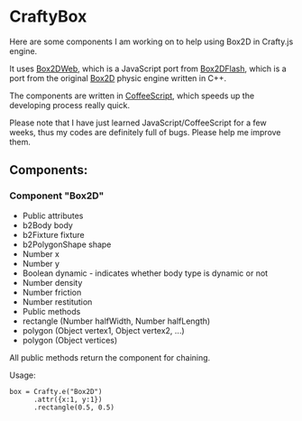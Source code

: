 # CraftyBox 

Here are some components I am working on to help using Box2D in Crafty.js engine.

It uses [Box2DWeb](http://code.google.com/p/box2dweb/), which is a JavaScript port from [Box2DFlash](http://www.box2dflash.org), which is a port from the original [Box2D](http://www.gphysics.com/) physic engine written in C++.

The components are written in [CoffeeScript](http://jashkenas.github.com/coffee-script/), which speeds up the developing process really quick.

Please note that I have just learned JavaScript/CoffeeScript for a few weeks, thus my codes are definitely full of bugs. Please help me improve them.

## Components:

### Component "Box2D"
- Public attributes
 - b2Body body
 - b2Fixture fixture
 - b2PolygonShape shape
 - Number x
 - Number y
 - Boolean dynamic - indicates whether body type is dynamic or not
 - Number density
 - Number friction
 - Number restitution
- Public methods
 - rectangle (Number halfWidth, Number halfLength)
 - polygon (Object vertex1, Object vertex2, ...)
 - polygon (Object vertices)

All public methods return the component for chaining.

Usage:

    box = Crafty.e("Box2D")
          .attr({x:1, y:1})
          .rectangle(0.5, 0.5)